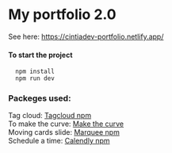 # My portfolio 2.0

See here: https://cintiadev-portfolio.netlify.app/

#### To start the project

```
  npm install
  npm run dev
```

### Packeges used:

Tag cloud: [Tagcloud npm](https://github.com/cong-min/TagCloud)<br />
To make the curve: [Make the curve](https://www.shapedivider.app/)<br />
Moving cards slide: [Marquee npm](https://www.react-fast-marquee.com/)<br />
Schedule a time: [Calendly npm](https://blog.sachinchaurasiya.dev/how-to-add-calendly-to-your-reactjs-project#heading-inlinewidget)<br />
